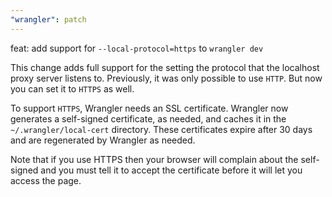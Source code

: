 ```yaml
---
"wrangler": patch
---
```


feat: add support for `--local-protocol=https` to `wrangler dev`

This change adds full support for the setting the protocol that the localhost proxy server listens to.
Previously, it was only possible to use `HTTP`. But now you can set it to `HTTPS` as well.

To support `HTTPS`, Wrangler needs an SSL certificate.
Wrangler now generates a self-signed certificate, as needed, and caches it in the `~/.wrangler/local-cert` directory.
These certificates expire after 30 days and are regenerated by Wrangler as needed.

Note that if you use HTTPS then your browser will complain about the self-signed and you must tell it to accept the certificate before it will let you access the page.
